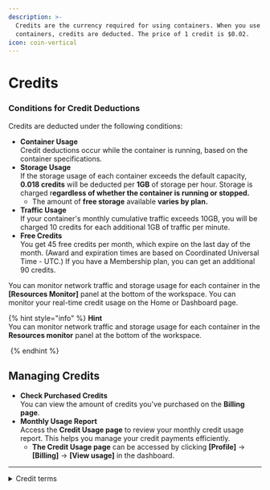 ```yaml
---
description: >-
  Credits are the currency required for using containers. When you use
  containers, credits are deducted. The price of 1 credit is $0.02.
icon: coin-vertical
---
```


# Credits

### **Conditions for Credit Deductions**

Credits are deducted under the following conditions:

* **Container Usage**\
  Credit deductions occur while the container is running, based on the container specifications.
* **Storage Usage**\
  If the storage usage of each container exceeds the default capacity, **0.018 credits** will be deducted per **1GB** of storage per hour. Storage is charged r**egardless of whether the container is running or stopped.**&#x20;
  * The amount of **free storage** available **varies by plan.**
* **Traffic Usage**\
  If your container's monthly cumulative traffic exceeds 10GB, you will be charged 10 credits for each additional 1GB of traffic per minute.&#x20;
* **Free Credits**\
  You get 45 free credits per month, which expire on the last day of the month. (Award and expiration times are based on Coordinated Universal Time - UTC.) If you have a Membership plan, you can get an additional 90 credits.

You can monitor network traffic and storage usage for each container in the **\[Resources Monitor]** panel at the bottom of the workspace. You can monitor your real-time credit usage on the Home or Dashboard page.

{% hint style="info" %}
**Hint**\
You can monitor network traffic and storage usage for each container in the **Resources monitor** panel at the bottom of the workspace.

<img src="../../.gitbook/assets/스크린샷 2025-02-24 오후 1.07.38.png" alt="" data-size="original">
{% endhint %}

## Managing Credits

* **Check Purchased Credits**\
  You can view the amount of credits you've purchased on the **Billing page**.&#x20;
* **Monthly Usage Report**\
  Access the **Credit Usage page** to review your monthly credit usage report. This helps you manage your credit payments efficiently.&#x20;
  * **The Credit Usage page** can be accessed by clicking **\[Profile]** → **\[Billing]** → **\[View usage]** in the dashboard.

***

<details>

<summary>Credit terms</summary>



* This policy constitutes part of the[ Arkain](https://accounts.goorm.io/terms) Terms of Service, and any matters not specified in this policy shall be governed by the terms and conditions of the Arkain Terms of Service.

- By paying for Arkain credits, you are deemed to have agreed to the paid service agreement.

* Members may withdraw their subscription within 7 days from the date of subscription. However, if the contents of the contract are different from the contents displayed or advertised by the company or if the contents of the contract are different from the contents of the contract, the subscription may be withdrawn within 1 month from the date of subscription or within 14 days from the date on which the fact was known or could have been known.

- Arkain may provide credits to members based on promotions or members’ activity history, and the conditions and details of credit provision will be announced separately through Arkain.

* If a member’s service is restricted or the member withdraws due to the member’s fault, the remaining credits will be forfeited and the member cannot claim repayment or compensation for the forfeited credits. However, if the member’s service restriction is lifted, the credits will not be forfeited.

- Arkain may change the price of credits at any time and will not compensate members for any loss caused by the changed price.

</details>
